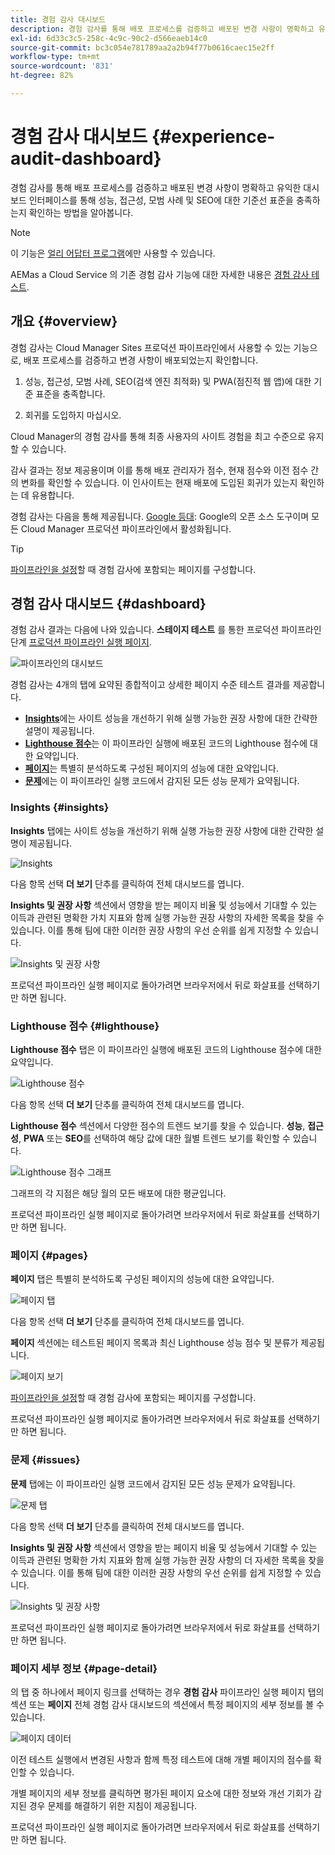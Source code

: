 ```yaml
---
title: 경험 감사 대시보드
description: 경험 감사를 통해 배포 프로세스를 검증하고 배포된 변경 사항이 명확하고 유익한 대시보드 인터페이스를 통해 성능, 접근성, 모범 사례 및 SEO에 대한 기준선 표준을 충족하는지 확인하는 방법을 알아봅니다.
exl-id: 6d33c3c5-258c-4c9c-90c2-d566eaeb14c0
source-git-commit: bc3c054e781789aa2a2b94f77b0616caec15e2ff
workflow-type: tm+mt
source-wordcount: '831'
ht-degree: 82%

---
```


# 경험 감사 대시보드 {#experience-audit-dashboard}


경험 감사를 통해 배포 프로세스를 검증하고 배포된 변경 사항이 명확하고 유익한 대시보드 인터페이스를 통해 성능, 접근성, 모범 사례 및 SEO에 대한 기준선 표준을 충족하는지 확인하는 방법을 알아봅니다.

>[!NOTE]
>
>이 기능은 [얼리 어답터 프로그램](/help/implementing/cloud-manager/release-notes/current.md#early-adoption)에만 사용할 수 있습니다.
>
>AEMas a Cloud Service 의 기존 경험 감사 기능에 대한 자세한 내용은 [경험 감사 테스트](/help/implementing/cloud-manager/experience-audit-testing.md).

## 개요 {#overview}

경험 감사는 Cloud Manager Sites 프로덕션 파이프라인에서 사용할 수 있는 기능으로, 배포 프로세스를 검증하고 변경 사항이 배포되었는지 확인합니다.

1. 성능, 접근성, 모범 사례, SEO(검색 엔진 최적화) 및 PWA(점진적 웹 앱)에 대한 기준 표준을 충족합니다.

1. 회귀를 도입하지 마십시오.

Cloud Manager의 경험 감사를 통해 최종 사용자의 사이트 경험을 최고 수준으로 유지할 수 있습니다.

감사 결과는 정보 제공용이며 이를 통해 배포 관리자가 점수, 현재 점수와 이전 점수 간의 변화를 확인할 수 있습니다. 이 인사이트는 현재 배포에 도입된 회귀가 있는지 확인하는 데 유용합니다.

경험 감사는 다음을 통해 제공됩니다. [Google 등대](https://developer.chrome.com/docs/lighthouse/overview/): Google의 오픈 소스 도구이며 모든 Cloud Manager 프로덕션 파이프라인에서 활성화됩니다.

>[!TIP]
>
>[파이프라인을 설정](/help/implementing/cloud-manager/configuring-pipelines/configuring-production-pipelines.md#full-stack-code)할 때 경험 감사에 포함되는 페이지를 구성합니다.

## 경험 감사 대시보드 {#dashboard}

경험 감사 결과는 다음에 나와 있습니다. **스테이지 테스트** 를 통한 프로덕션 파이프라인 단계 [프로덕션 파이프라인 실행 페이지](/help/implementing/cloud-manager/deploy-code.md).

![파이프라인의 대시보드](assets/dashboard.png)

경험 감사는 4개의 탭에 요약된 종합적이고 상세한 페이지 수준 테스트 결과를 제공합니다.

* **[Insights](#insights)**&#x200B;에는 사이트 성능을 개선하기 위해 실행 가능한 권장 사항에 대한 간략한 설명이 제공됩니다.
* **[Lighthouse 점수](#lighthouse)**&#x200B;는 이 파이프라인 실행에 배포된 코드의 Lighthouse 점수에 대한 요약입니다.
* **[페이지](#pages)**&#x200B;는 특별히 분석하도록 구성된 페이지의 성능에 대한 요약입니다.
* **[문제](#issues)**&#x200B;에는 이 파이프라인 실행 코드에서 감지된 모든 성능 문제가 요약됩니다.

### Insights {#insights}

**Insights** 탭에는 사이트 성능을 개선하기 위해 실행 가능한 권장 사항에 대한 간략한 설명이 제공됩니다.

![Insights](assets/insights.png)

다음 항목 선택 **더 보기** 단추를 클릭하여 전체 대시보드를 엽니다.

**Insights 및 권장 사항** 섹션에서 영향을 받는 페이지 비율 및 성능에서 기대할 수 있는 이득과 관련된 명확한 가치 지표와 함께 실행 가능한 권장 사항의 자세한 목록을 찾을 수 있습니다. 이를 통해 팀에 대한 이러한 권장 사항의 우선 순위를 쉽게 지정할 수 있습니다.

![Insights 및 권장 사항](assets/insights-recommendations.png)

프로덕션 파이프라인 실행 페이지로 돌아가려면 브라우저에서 뒤로 화살표를 선택하기만 하면 됩니다.

### Lighthouse 점수 {#lighthouse}

**Lighthouse 점수** 탭은 이 파이프라인 실행에 배포된 코드의 Lighthouse 점수에 대한 요약입니다.

![Lighthouse 점수](assets/lighthouse.png)

다음 항목 선택 **더 보기** 단추를 클릭하여 전체 대시보드를 엽니다.

**Lighthouse 점수** 섹션에서 다양한 점수의 트렌드 보기를 찾을 수 있습니다. **성능**, **접근성**, **PWA** 또는 **SEO**&#x200B;를 선택하여 해당 값에 대한 월별 트렌드 보기를 확인할 수 있습니다.

![Lighthouse 점수 그래프](assets/lighthouse-scores.png)

그래프의 각 지점은 해당 월의 모든 배포에 대한 평균입니다.

프로덕션 파이프라인 실행 페이지로 돌아가려면 브라우저에서 뒤로 화살표를 선택하기만 하면 됩니다.

### 페이지 {#pages}

**페이지** 탭은 특별히 분석하도록 구성된 페이지의 성능에 대한 요약입니다.

![페이지 탭](assets/pages.png)

다음 항목 선택 **더 보기** 단추를 클릭하여 전체 대시보드를 엽니다.

**페이지** 섹션에는 테스트된 페이지 목록과 최신 Lighthouse 성능 점수 및 분류가 제공됩니다.

![페이지 보기](assets/pages-view.png)

[파이프라인을 설정](/help/implementing/cloud-manager/configuring-pipelines/configuring-production-pipelines.md#full-stack-code)할 때 경험 감사에 포함되는 페이지를 구성합니다.

프로덕션 파이프라인 실행 페이지로 돌아가려면 브라우저에서 뒤로 화살표를 선택하기만 하면 됩니다.

### 문제 {#issues}

**문제** 탭에는 이 파이프라인 실행 코드에서 감지된 모든 성능 문제가 요약됩니다.

![문제 탭](assets/issues.png)

다음 항목 선택 **더 보기** 단추를 클릭하여 전체 대시보드를 엽니다.

**Insights 및 권장 사항** 섹션에서 영향을 받는 페이지 비율 및 성능에서 기대할 수 있는 이득과 관련된 명확한 가치 지표와 함께 실행 가능한 권장 사항의 더 자세한 목록을 찾을 수 있습니다. 이를 통해 팀에 대한 이러한 권장 사항의 우선 순위를 쉽게 지정할 수 있습니다.

![Insights 및 권장 사항](assets/insights-recommendations.png)

프로덕션 파이프라인 실행 페이지로 돌아가려면 브라우저에서 뒤로 화살표를 선택하기만 하면 됩니다.

### 페이지 세부 정보 {#page-detail}

의 탭 중 하나에서 페이지 링크를 선택하는 경우 **경험 감사** 파이프라인 실행 페이지 탭의 섹션 또는 **페이지** 전체 경험 감사 대시보드의 섹션에서 특정 페이지의 세부 정보를 볼 수 있습니다.

![페이지 데이터](assets/page-data.png)

이전 테스트 실행에서 변경된 사항과 함께 특정 테스트에 대해 개별 페이지의 점수를 확인할 수 있습니다.

개별 페이지의 세부 정보를 클릭하면 평가된 페이지 요소에 대한 정보와 개선 기회가 감지된 경우 문제를 해결하기 위한 지침이 제공됩니다.

프로덕션 파이프라인 실행 페이지로 돌아가려면 브라우저에서 뒤로 화살표를 선택하기만 하면 됩니다.
